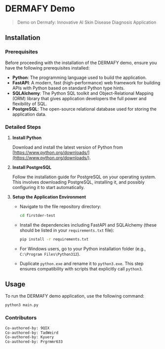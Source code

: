 # DERMAFY Demo

> Demo on Dermafy: Innovative AI Skin Disease Diagnosis Application

## Installation

### Prerequisites

Before proceeding with the installation of the DERMAFY demo, ensure you have the following prerequisites installed:

- **Python**: The programming language used to build the application.
- **FastAPI**: A modern, fast (high-performance) web framework for building APIs with Python based on standard Python type hints.
- **SQLAlchemy**: The Python SQL toolkit and Object-Relational Mapping (ORM) library that gives application developers the full power and flexibility of SQL.
- **PostgreSQL**: The open-source relational database used for storing the application data.

### Detailed Steps

1. **Install Python**

   Download and install the latest version of Python from [https://www.python.org/downloads/](https://www.python.org/downloads/).

2. **Install PostgreSQL**

   Follow the installation guide for PostgreSQL on your operating system. This involves downloading PostgreSQL, installing it, and possibly configuring it to start automatically.

3. **Setup the Application Environment**

   - Navigate to the file repository directory:

     ```bash
     cd firstder-test
     ```

   - Install the dependencies including FastAPI and SQLAlchemy (these should be listed in your `requirements.txt` file):

     ```bash
     pip install -r requirements.txt
     ```

   - For Windows users, go to your Python installation folder (e.g., `C:\Program Files\Python312`).

   - Duplicate `python.exe` and rename it to `python3.exe`. This step ensures compatibility with scripts that explicitly call `python3`.

## Usage

To run the DERMAFY demo application, use the following command:

```bash
python3 main.py
```

### Contributors

```bash
Co-authored-by: 9QIX
Co-authored-by: TadWeird
Co-authored-by: Kyuery
Co-authored-by: Prgrmmr633
```